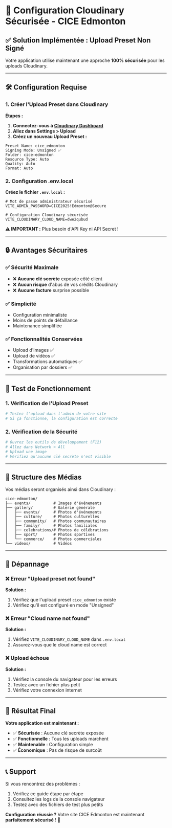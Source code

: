 # 🔐 Configuration Cloudinary Sécurisée - CICE Edmonton

## ✅ Solution Implémentée : Upload Preset Non Signé

Votre application utilise maintenant une approche **100% sécurisée** pour les uploads Cloudinary.

---

## 🛠️ Configuration Requise

### 1. Créer l'Upload Preset dans Cloudinary

**Étapes :**
1. **Connectez-vous à [Cloudinary Dashboard](https://cloudinary.com/console)**
2. **Allez dans Settings > Upload**
3. **Créez un nouveau Upload Preset :**

```
Preset Name: cice_edmonton
Signing Mode: Unsigned ✅
Folder: cice-edmonton
Resource Type: Auto
Quality: Auto
Format: Auto
```

### 2. Configuration .env.local

**Créez le fichier `.env.local` :**
```env
# Mot de passe administrateur sécurisé
VITE_ADMIN_PASSWORD=CICE2025!Edmonton@Secure

# Configuration Cloudinary sécurisée
VITE_CLOUDINARY_CLOUD_NAME=dwe2qubud
```

**⚠️ IMPORTANT :** Plus besoin d'API Key ni API Secret !

---

## 🔒 Avantages Sécuritaires

### ✅ **Sécurité Maximale**
- ❌ **Aucune clé secrète** exposée côté client
- ❌ **Aucun risque** d'abus de vos crédits Cloudinary
- ❌ **Aucune facture** surprise possible

### ✅ **Simplicité**
- Configuration minimaliste
- Moins de points de défaillance
- Maintenance simplifiée

### ✅ **Fonctionnalités Conservées**
- Upload d'images ✅
- Upload de vidéos ✅
- Transformations automatiques ✅
- Organisation par dossiers ✅

---

## 🚀 Test de Fonctionnement

### 1. Vérification de l'Upload Preset
```bash
# Testez l'upload dans l'admin de votre site
# Si ça fonctionne, la configuration est correcte
```

### 2. Vérification de la Sécurité
```bash
# Ouvrez les outils de développement (F12)
# Allez dans Network > All
# Upload une image
# Vérifiez qu'aucune clé secrète n'est visible
```

---

## 📁 Structure des Médias

Vos médias seront organisés ainsi dans Cloudinary :
```
cice-edmonton/
├── events/          # Images d'événements
├── gallery/         # Galerie générale
│   ├── events/      # Photos d'événements
│   ├── culture/     # Photos culturelles
│   ├── community/   # Photos communautaires
│   ├── family/      # Photos familiales
│   ├── celebrations/# Photos de célébrations
│   ├── sport/       # Photos sportives
│   └── commerce/    # Photos commerciales
└── videos/          # Vidéos
```

---

## 🔧 Dépannage

### ❌ Erreur "Upload preset not found"
**Solution :**
1. Vérifiez que l'upload preset `cice_edmonton` existe
2. Vérifiez qu'il est configuré en mode "Unsigned"

### ❌ Erreur "Cloud name not found"
**Solution :**
1. Vérifiez `VITE_CLOUDINARY_CLOUD_NAME` dans `.env.local`
2. Assurez-vous que le cloud name est correct

### ❌ Upload échoue
**Solution :**
1. Vérifiez la console du navigateur pour les erreurs
2. Testez avec un fichier plus petit
3. Vérifiez votre connexion internet

---

## 🎯 Résultat Final

**Votre application est maintenant :**
- ✅ **Sécurisée** : Aucune clé secrète exposée
- ✅ **Fonctionnelle** : Tous les uploads marchent
- ✅ **Maintenable** : Configuration simple
- ✅ **Économique** : Pas de risque de surcoût

---

## 📞 Support

Si vous rencontrez des problèmes :
1. Vérifiez ce guide étape par étape
2. Consultez les logs de la console navigateur
3. Testez avec des fichiers de test plus petits

**Configuration réussie ?** Votre site CICE Edmonton est maintenant **parfaitement sécurisé** ! 🎉


